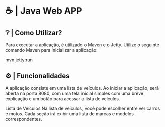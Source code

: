 # ☕ | Java Web APP
## ❔ | Como Utilizar?
Para executar a aplicação, é utilizado o Maven e o Jetty. Utilize o seguinte comando Maven para inicializar a aplicação:

mvn jetty:run

## ⚙️ | Funcionalidades
A aplicação consiste em uma lista de veículos. Ao iniciar a aplicação, será aberta na porta 8080, com uma tela inicial simples com uma breve explicação e um botão para acessar a lista de veículos.

Lista de Veículos
Na lista de veículos, você pode escolher entre ver carros e motos. Cada seção irá exibir uma lista de marcas e modelos correspondentes.

